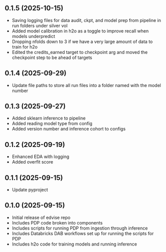 ## 0.1.5 (2025-10-15)

- Saving logging files for data audit, ckpt, and model prep from pipeline in run folders under silver vol
- Added model calibration in h2o as a toggle to improve recall when models underpredict
- Dropping nfolds down to 3 if we have a very large amount of data to train for h2o
- Edited the credits_earned target to checkpoint arg and moved the checkpoint step to be ahead of targets

## 0.1.4 (2025-09-29)

- Update file paths to store all run files into a folder named with the model number

## 0.1.3 (2025-09-27)

- Added sklearn inference to pipeline
- Added reading model type from config
- Added version number and inference cohort to configs

## 0.1.2 (2025-09-19)

- Enhanced EDA with logging 
- Added overfit score

## 0.1.1 (2025-09-15)

- Update pyproject

## 0.1.0 (2025-09-15)

- Initial release of edvise repo 
- Includes PDP code broken into components
- Includes scripts for running PDP from ingestion through inference 
- Includes Databricks DAB workflows set up for running the scripts for PDP
- Includes h2o code for training models and running inference 
